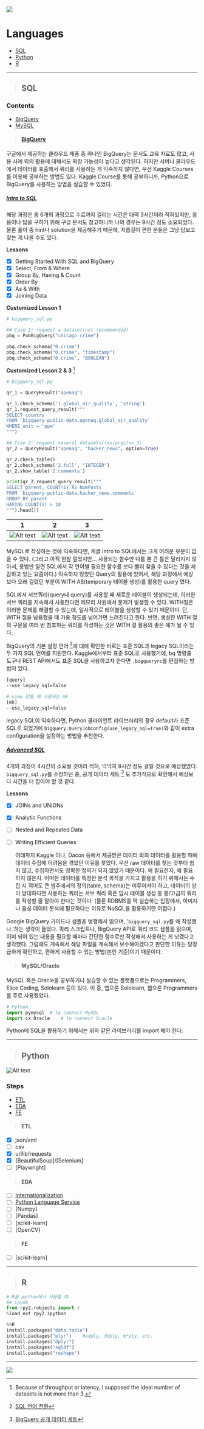 <img src="https://capsule-render.vercel.app/api?type=waving&color=0:f8ba0a,100:0174b7&height=250&section=header&text=Data&fontSize=80&fontAlign=14&fontAlignY=30&desc=Programing%20Language%20%3A%20%20SQL,%20Python,%20and%20R&descSize=20&descAlign=72&descAlignY=56&&fontColor=fff" />

# Languages
* [SQL](#sql)
* [Python](#python)
* [R](#r)

---
> ## SQL
### Contents
* [BigQuery](#bigquery)
* [MySQL](#mysql)

> #### [BigQuery](https://cloud.google.com/bigquery/docs "Google BigQuery Documents")
  구글에서 제공하는 클라우드 제품 중 하나인 BigQuery는 문서도 교육 자료도 많고, 사용 사례 외의 활용에 대해서도 확장 가능성이 높다고 생각된다. 하지만 서버나 클라우드에서 데이터를 호출해서 쿼리를 사용하는 게 익숙하지 않다면, 우선 Kaggle Courses를 이용해 공부하는 방법도 있다. Kaggle Course를 통해 공부하니까, Python으로 BigQuery를 사용하는 방법을 실습할 수 있었다.

##### [Intro to SQL](https://www.kaggle.com/learn/intro-to-sql "Kaggle SQL Course - Intro to SQL")
  해당 과정은 총 6개의 과정으로 수료까지 걸리는 시간은 대략 3시간이라 적혀있지만, 응용이나 답을 구하기 위해 구글 문서도 참고하니까 나의 경우는 9시간 정도 소요되었다. 물론 풀이 중 hint나 solution을 제공해주기 때문에, 지름길이 편한 분들은 그냥 답보고 찾는 게 나을 수도 있다.

**Lessons**
- [x] Getting Started With SQL and BigQuery
- [x] Select, From & Where
- [x] Group By, Having & Count
- [x] Order By
- [x] As & With
- [x] Joining Data

**Customized Lesson 1**
```python
# bigquery_sql.py

## Case 1: request a dataset(not recommended)
pbq = PubBigQuery("chicago_crime")

pbq.check_schema("0.crime")
pbq.check_schema("0.crime", "timestamp")
pbq.check_schema("0.crime", "BOOLEAN")
```

**Customized Lesson 2 & 3** [^sql-a]
```python
# bigquery_sql.py

qr_1 = QueryResult("openaq")

qr_1.check_schema('1.global_air_quality', 'string')
qr_1.request_query_result("""
SELECT country
FROM `bigquery-public-data.openaq.global_air_quality`
WHERE unit = 'ppm'
""")

## Case 2: request several datasets(len(args)<= 3)
qr_2 = QueryResult("openaq", "hacker_news", option=True)

qr_2.check_table()
qr_2.check_schema('2.full', "INTEGER")
qr_2.show_table('2.comments')

print(qr_2.request_query_result("""
SELECT parent, COUNT(1) AS NumPosts
FROM `bigquery-public-data.hacker_news.comments`
GROUP BY parent
HAVING COUNT(1) > 10
""").head())
```

| 1                                                                                                               | 2                                                                                                              | 3                                                                                                                     |
|-----------------------------------------------------------------------------------------------------------------|----------------------------------------------------------------------------------------------------------------|-----------------------------------------------------------------------------------------------------------------------|
| ![Alt text](https://github.com/AshbeeKim/cs-archive/blob/master/src/images/bigquery_py_1.png "init and checks") | ![Alt text](https://github.com/AshbeeKim/cs-archive/blob/master/src/images/bigquery_py_2.png "check and edit") | ![Alt text](https://github.com/AshbeeKim/cs-archive/blob/master/src/images/bigquery_py_3.png "print out to markdown") |

  MySQL로 작성하는 것에 익숙하다면, 캐글 Intro to SQL에서는 크게 어려운 부분이 없을 수 있다. (그리고 아직 한참 멀었지만... 사용되는 함수만 다를 뿐 큰 틀은 달라지지 않아서, 용법만 알면 SQL에서 각 언어별 필요한 함수를 보다 빨리 찾을 수 있다는 것을 체감하고 있는 요즘이다.) 익숙하지 않았던 Query의 활용에 있어서, 해당 과정에서 예상보다 오래 걸렸던 부분이 WITH AS(temporary 테이블 생성)를 활용한 query 였다.

  SQL에서 서브쿼리(query내 query)를 사용할 때 새로운 테이블이 생성되는데, 이러한 서브 쿼리를 지속해서 사용한다면 메모리 차원에서 문제가 발생할 수 있다. WITH절은 이러한 문제를 해결할 수 있는데, 일시적으로 테이블을 생성할 수 있기 때문이다. 단, WITH 절을 남용했을 때 가용 정도를 넘어가면 느려진다고 한다. 반면, 생성한 WITH 절의 구문을 여러 번 참조하는 쿼리를 작성하는 것은 WITH 절 활용의 좋은 예가 될 수 있다.

  BigQuery의 기본 설정 언어 [^sql_b]에 대해 확인한 바로는 표준 SQL과 legacy SQL이라는 두 가지 SQL 언어를 지원한다. Kaggle에서부터 표준 SQL로 사용했기에, bq 명령줄 도구나 REST API에서도 표준 SQL을 사용하고자 한다면 `.bigqueryrc`를 편집하는 방법이 있다.
```bash
[query]
--use_legacy_sql=false

# view 만들 때 사용되는 mk
[mk]
--use_legacy_sql=false
```
legacy SQL이 익숙하다면, Python 클라이언트 라이브러리의 경우 default가 표준 SQL로 되었기에 `bigquery.QueryJobConfig(use_legacy_sql=True)`와 같이 extra configuration을 설정하는 방법을 추천한다. 

##### [Advanced SQL](https://www.kaggle.com/learn/advanced-sql "Kaggle SQL Course - Advanced SQL")
 4개의 과정이 4시간의 소요될 것이라 적혀, 넉넉히 8시간 정도 걸릴 것으로 예상했었다. `bigquery_sql.py`를 수정하던 중, 공개 데이터 세트 [^sql_c] 도 추가적으로 확인해서 예상보다 시간을 더 잡아야 할 것 같다.

**Lessons**
- [x] JOINs and UNIONs
- [x] Analytic Functions
- [ ] Nested and Repeated Data
- [ ] Writing Efficient Queries


  여태까지 Kaggle 이나, Dacon 등에서 제공받은 데이터 외의 데이터를 활용할 때에 데이터 수집에 어려움을 겪었던 이유를 찾았다. 우선 raw 데이터를 찾는 것부터 쉽지 않고, 수집하면서도 정확한 정의가 되지 않았기 때문이다. 왜 필요한지, 왜 필요하지 않은지. 어떠한 데이터를 특정한 분석 목적을 가지고 활용을 하기 위해서는 수집 시 적어도 큰 범주에서의 정의(table, schema)는 이루어져야 하고, 데이터의 양이 방대하다면 사용하는 쿼리는 서브 쿼리 혹은 임시 테이블 생성 등 중/고급의 쿼리를 작성할 줄 알아야 한다는 것이다. (물론 RDBMS를 막 실습하는 입장에서, 이미지나 음성 데이터 분석에 필요하다는 이유로 NoSQL을 활용하기란 어렵다.)

<!--
| 1 | 2 | 3 |
|---|---|---|
|  |  |  |
-->

  Google BigQuery 가이드나 샘플을 병행해서 읽으며, '`bigquery_sql.py`를 왜 작성했나.'하는 생각이 들었다. 쿼리 스크립트나, BigQuery API로 쿼리 코드 샘플을 읽으며, 이미 되어 있는 내용을 필요할 때마다 간단한 함수로만 작성해서 사용하는 게 낫겠다고 생각했다. 그럼에도 계속해서 해당 파일을 계속해서 보수해야겠다고 판단한 이유는 당장 급하게 확인하고, 편하게 사용할 수 있는 방법(본인 기준)이기 때문이다.


> #### MySQL/Oracle

  MySQL 혹은 Oracle을 공부하거나 실습할 수 있는 플랫폼으로는 Programmers, Elice Coding, Sololearn 등이 있다. 이 중, 앱으론 Sololearn, 웹으론 Programmers 를 주로 사용했었다.

```Python
# Python
import pymysql  # to connect MySQL
import cx_Oracle    # to connect Oracle
```

  Python에 SQL을 활용하기 위해서는 위와 같은 라이브러리를 import 해야 한다. 

---
> ## Python
![Alt text](https://img.shields.io/badge/Python-v3.7%20%7C%20v3.9-blue.svg?&style=flat&logo=Python&logoColor=white&labelColor=abcdef&cacheSeconds=3600$logoWidth=60)

### Steps
* [ETL](#etl)
* [EDA](#eda)
* [FE](#fe)

> #### ETL
- [x] json/xml
- [ ] csv
- [x] urllib/requests
- [x] [BeautifulSoup]/[Selenium]
- [ ] [Playwright]

> #### EDA
- [ ] [Internationalization](https://docs.python.org/3.9/library/i18n.html)
- [ ] [Python Language Service](https://docs.python.org/ko/3.9/library/language.html)
- [ ] [Numpy]
- [ ] [Pandas]
- [ ] [scikit-learn]
- [ ] [OpenCV]

> #### FE
- [ ] [scikit-learn]
<!--
- [ ] [TensorFlow]
- [ ] [PyTorch]
- [ ] [Gensim]
-->

---
> ## R


```python
# R을 python에서 사용할 때
## ipynb
from rpy2.robjects import r
%load_ext rpy2.ipython

%%R
install.packages("data.table")
install.packages("plyr")    #adply, ddply, m*ply, etc.
install.packages("dplyr")
install.packages("sqldf")
install.packages("reshape")
```

---
[^sql-a]: Because of throughput or latency, I supposed the ideal number of datasets is not more than 3.
[^sql_b]: [SQL 언어 전환](https://cloud.google.com/bigquery/docs/reference/standard-sql/enabling-standard-sql?hl=ko#python "Google BigQuery Documents - SQL 언어 전환")
[^sql_c]: [BigQuery 공개 데이터 세트](https://cloud.google.com/bigquery/public-data?hl=ko "Google BigQuery Documents - BigQuery 공개 데이터 세트")

<img src="https://capsule-render.vercel.app/api?type=waving&color=0:f8ba0a,100:0174b7&height=200&section=footer&text=Thank%20You&fontSize=50&fontAlignY=70&fontColor=fff"/>
